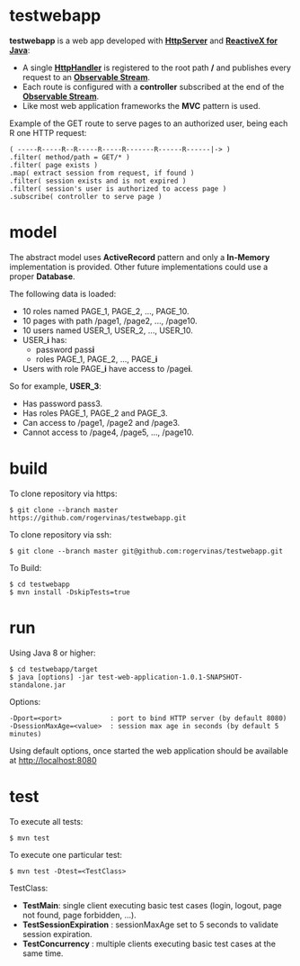 # testwebapp

**testwebapp** is a web app developed with [**HttpServer**](https://docs.oracle.com/javase/8/docs/jre/api/net/httpserver/spec/com/sun/net/httpserver/HttpServer.html) and [**ReactiveX for Java**](https://github.com/ReactiveX/RxJava):

* A single [**HttpHandler**](https://docs.oracle.com/javase/8/docs/jre/api/net/httpserver/spec/com/sun/net/httpserver/HttpHandler.html) is registered to the root path **/** and publishes every request to an [**Observable Stream**](http://reactivex.io/RxJava/javadoc/rx/Observable.html).
* Each route is configured with a **controller** subscribed at the end of the [**Observable Stream**](http://reactivex.io/RxJava/javadoc/rx/Observable.html). 
* Like most web application frameworks the **MVC** pattern is used.

Example of the GET route to serve pages to an authorized user, being each R one HTTP request:

```
( -----R-----R--R-----R-----R-------R------R------|-> )
.filter( method/path = GET/* )
.filter( page exists )
.map( extract session from request, if found )
.filter( session exists and is not expired )
.filter( session's user is authorized to access page )
.subscribe( controller to serve page )
```

# model

The abstract model uses **ActiveRecord** pattern and only a **In-Memory** implementation is provided. Other future implementations could use a proper **Database**. 

The following data is loaded:

* 10 roles named PAGE_1, PAGE_2, ..., PAGE_10. 
* 10 pages with path /page1, /page2, ..., /page10.
* 10 users named USER_1, USER_2, ..., USER_10.
* USER_**i** has:
	* password pass**i**
	* roles PAGE_1, PAGE_2, ..., PAGE_**i**
* Users with role PAGE_**i** have access to /page**i**.

So for example, **USER_3**:

* Has password pass3.
* Has roles PAGE_1, PAGE_2 and PAGE_3.
* Can access to /page1, /page2 and /page3.
* Cannot access to /page4, /page5, ..., /page10.

# build

To clone repository via https:
```
$ git clone --branch master https://github.com/rogervinas/testwebapp.git
```
To clone repository via ssh:
```
$ git clone --branch master git@github.com:rogervinas/testwebapp.git
```
To Build:
```
$ cd testwebapp
$ mvn install -DskipTests=true
```

# run

Using Java 8 or higher:

```
$ cd testwebapp/target
$ java [options] -jar test-web-application-1.0.1-SNAPSHOT-standalone.jar
```

Options:

```
-Dport=<port>            : port to bind HTTP server (by default 8080)
-DsessionMaxAge=<value>  : session max age in seconds (by default 5 minutes)
```

Using default options, once started the web application should be available at [http://localhost:8080](http://localhost:8080)

# test

To execute all tests:

```
$ mvn test
```

To execute one particular test:

```
$ mvn test -Dtest=<TestClass>
```

TestClass:

* **TestMain**: single client executing basic test cases (login, logout, page not found, page forbidden, ...).
* **TestSessionExpiration** : sessionMaxAge set to 5 seconds to validate session expiration.
* **TestConcurrency** : multiple clients executing basic test cases at the same time.